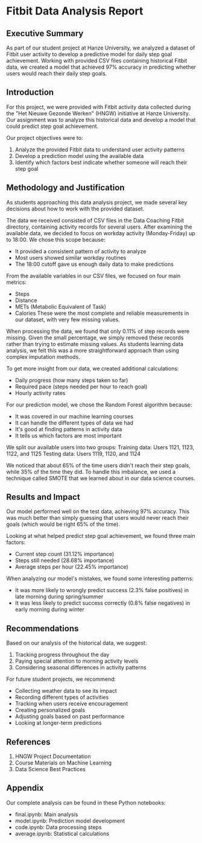 # Fitbit Data Analysis Report

## Executive Summary

As part of our student project at Hanze University, we analyzed a dataset of Fitbit user activity to develop a predictive model for daily step goal achievement. Working with provided CSV files containing historical Fitbit data, we created a model that achieved 97% accuracy in predicting whether users would reach their daily step goals.

## Introduction

For this project, we were provided with Fitbit activity data collected during the "Het Nieuwe Gezonde Werken" (HNGW) initiative at Hanze University. Our assignment was to analyze this historical data and develop a model that could predict step goal achievement.

Our project objectives were to:
1. Analyze the provided Fitbit data to understand user activity patterns
2. Develop a prediction model using the available data
3. Identify which factors best indicate whether someone will reach their step goal

## Methodology and Justification

As students approaching this data analysis project, we made several key decisions about how to work with the provided dataset.

The data we received consisted of CSV files in the Data Coaching Fitbit directory, containing activity records for several users. After examining the available data, we decided to focus on workday activity (Monday-Friday) up to 18:00. We chose this scope because:
- It provided a consistent pattern of activity to analyze
- Most users showed similar workday routines
- The 18:00 cutoff gave us enough daily data to make predictions

From the available variables in our CSV files, we focused on four main metrics:
- Steps
- Distance
- METs (Metabolic Equivalent of Task)
- Calories
These were the most complete and reliable measurements in our dataset, with very few missing values.

When processing the data, we found that only 0.11% of step records were missing. Given the small percentage, we simply removed these records rather than trying to estimate missing values. As students learning data analysis, we felt this was a more straightforward approach than using complex imputation methods.

To get more insight from our data, we created additional calculations:
- Daily progress (how many steps taken so far)
- Required pace (steps needed per hour to reach goal)
- Hourly activity rates

For our prediction model, we chose the Random Forest algorithm because:
- It was covered in our machine learning courses
- It can handle the different types of data we had
- It's good at finding patterns in activity data
- It tells us which factors are most important

We split our available users into two groups:
Training data: Users 1121, 1123, 1122, and 1125
Testing data: Users 1119, 1120, and 1124

We noticed that about 65% of the time users didn't reach their step goals, while 35% of the time they did. To handle this imbalance, we used a technique called SMOTE that we learned about in our data science courses.

## Results and Impact

Our model performed well on the test data, achieving 97% accuracy. This was much better than simply guessing that users would never reach their goals (which would be right 65% of the time).

Looking at what helped predict step goal achievement, we found three main factors:
- Current step count (31.12% importance)
- Steps still needed (28.68% importance)
- Average steps per hour (22.45% importance)

When analyzing our model's mistakes, we found some interesting patterns:
- It was more likely to wrongly predict success (2.3% false positives) in late morning during spring/summer
- It was less likely to predict success correctly (0.8% false negatives) in early morning during winter

## Recommendations

Based on our analysis of the historical data, we suggest:
1. Tracking progress throughout the day
2. Paying special attention to morning activity levels
3. Considering seasonal differences in activity patterns

For future student projects, we recommend:
- Collecting weather data to see its impact
- Recording different types of activities
- Tracking when users receive encouragement
- Creating personalized goals
- Adjusting goals based on past performance
- Looking at longer-term predictions

## References

1. HNGW Project Documentation
2. Course Materials on Machine Learning
3. Data Science Best Practices

## Appendix

Our complete analysis can be found in these Python notebooks:
- final.ipynb: Main analysis
- model.ipynb: Prediction model development
- code.ipynb: Data processing steps
- average.ipynb: Statistical calculations